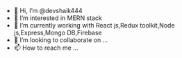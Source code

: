 - 👋 Hi, I’m @devshaik444
- 👀 I’m interested in MERN stack
- 🌱 I’m currently working with React js,Redux toolkit,Node js,Express,Mongo DB,Firebase
- 💞️ I’m looking to collaborate on ...
- 📫 How to reach me ...

<!---
devshaik444/devshaik444 is a ✨ special ✨ repository because its `README.md` (this file) appears on your GitHub profile.
You can click the Preview link to take a look at your changes.
--->
